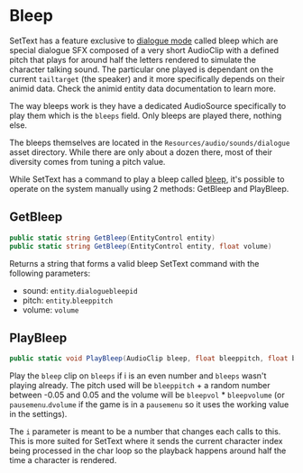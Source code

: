 # Bleep
SetText has a feature exclusive to [dialogue mode](Dialogue%20mode.md) called bleep which are special dialogue SFX composed of a very short AudioClip with a defined pitch that plays for around half the letters rendered to simulate the character talking sound. The particular one played is dependant on the current `tailtarget` (the speaker) and it more specifically depends on their animid data. Check the animid entity data documentation to learn more.

The way bleeps work is they have a dedicated AudioSource specifically to play them which is the `bleeps` field. Only bleeps are played there, nothing else.

The bleeps themselves are located in the `Resources/audio/sounds/dialogue` asset directory. While there are only about a dozen there, most of their diversity comes from tuning a pitch value.

While SetText has a command to play a bleep called [bleep](Individual%20commands/Bleep.md), it's possible to operate on the system manually using 2 methods: GetBleep and PlayBleep.

## GetBleep

```cs
public static string GetBleep(EntityControl entity)
public static string GetBleep(EntityControl entity, float volume)
```
Returns a string that forms a valid bleep SetText command with the following parameters:

- sound: `entity`.`dialoguebleepid`
- pitch: `entity`.`bleeppitch`
- volume: `volume`

## PlayBleep

```cs
public static void PlayBleep(AudioClip bleep, float bleeppitch, float bleepvol, int i)
```
Play the `bleep` clip on `bleeps` if i is an even number and `bleeps` wasn't playing already. The pitch used will be `bleeppitch` + a random number between -0.05 and 0.05 and the volume will be `bleepvol` * `bleepvolume` (or `pausemenu`.`dvolume` if the game is in a `pausemenu` so it uses the working value in the settings).

The `i` parameter is meant to be a number that changes each calls to this. This is more suited for SetText where it sends the current character index being processed in the char loop so the playback happens around half the time a character is rendered.
